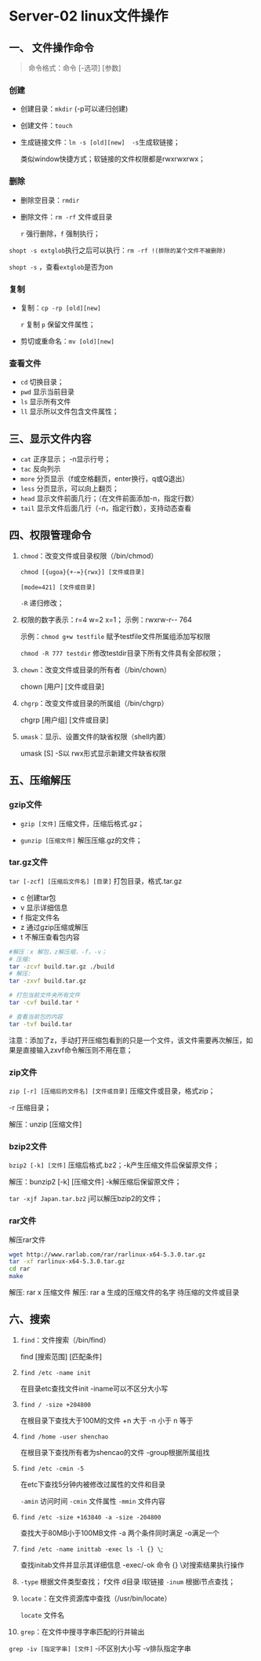 # Server-02 linux文件操作

## 一、 文件操作命令

> 命令格式：命令 [-选项] [参数]

### 创建

* 创建目录：`mkdir` (-p可以递归创建)

* 创建文件：`touch`

* 生成链接文件：`ln -s [old][new]  -s`生成软链接；

  类似window快捷方式；软链接的文件权限都是rwxrwxrwx；



### 删除

* 删除空目录：`rmdir`

* 删除文件：`rm -rf` 文件或目录  

  `r` 强行删除，`f` 强制执行；

`shopt -s extglob`执行之后可以执行：`rm -rf !(排除的某个文件不被删除)`

`shopt -s` ，查看`extglob`是否为on



### 复制

* 复制：`cp -rp [old][new]`   

  `r` 复制    `p` 保留文件属性；

* 剪切或重命名：`mv [old][new]`





### 查看文件

* `cd` 切换目录；
* `pwd` 显示当前目录
* `ls` 显示所有文件
* `ll` 显示所以文件包含文件属性；



## 三、显示文件内容

* `cat` 正序显示； -n显示行号；
* `tac` 反向列示
* `more` 分页显示（f或空格翻页，enter换行，q或Q退出）
* `less` 分页显示，可以向上翻页；
* `head` 显示文件前面几行；（在文件前面添加-n，指定行数）
* `tail` 显示文件后面几行（-n，指定行数），支持动态查看




## 四、权限管理命令

1. `chmod`：改变文件或目录权限（/bin/chmod）

   `chmod [{ugoa}{+-=}{rwx}] [文件或目录]`

   `[mode=421] [文件或目录]`

   `-R` 递归修改；

2. 权限的数字表示：r=4  w=2 x=1； 示例：rwxrw-r--   764

   示例：`chmod g+w testfile`    赋予testfile文件所属组添加写权限

   `chmod -R 777 testdir`    修改testdir目录下所有文件具有全部权限；

3. `chown`：改变文件或目录的所有者（/bin/chown）

   chown [用户] [文件或目录]

4. `chgrp`：改变文件或目录的所属组（/bin/chgrp）

   chgrp [用户组] [文件或目录]

5. `umask`：显示、设置文件的缺省权限（shell内置）

   umask [S]    -S以 rwx形式显示新建文件缺省权限



## 五、压缩解压

### gzip文件

* `gzip [文件]` 压缩文件，压缩后格式.gz；

* `gunzip [压缩文件]`  解压压缩.gz的文件；



### tar.gz文件

`tar [-zcf] [压缩后文件名] [目录]`    打包目录，格式.tar.gz

 * c  创建tar包
* v  显示详细信息
* f  指定文件名
* z  通过gzip压缩或解压
* t  不解压查看包内容

```sh
#解压：x 解包，z解压缩，-f，-v；
# 压缩: 
tar -zcvf build.tar.gz ./build
# 解压:
tar -zxvf build.tar.gz

# 打包当前文件夹所有文件
tar -cvf build.tar *

# 查看当前包的内容
tar -tvf build.tar
```

注意：添加了z，手动打开压缩包看到的只是一个文件，该文件需要再次解压，如果是直接输入zxvf命令解压则不用在意；



### zip文件

`zip [-r] [压缩后的文件名] [文件或目录]`        压缩文件或目录，格式zip；

-r 压缩目录；

  解压：unzip [压缩文件]



### bzip2文件

`bzip2 [-k] [文件]`                          压缩后格式.bz2；-k产生压缩文件后保留原文件；

解压：bunzip2 [-k] [压缩文件]     -k解压缩后保留原文件；

`tar -xjf Japan.tar.bz2`    j可以解压bzip2的文件；



### rar文件

解压rar文件

```sh
wget http://www.rarlab.com/rar/rarlinux-x64-5.3.0.tar.gz
tar -xf rarlinux-x64-5.3.0.tar.gz
cd rar
make
```

解压: rar x 压缩文件
解压: rar a 生成的压缩文件的名字 待压缩的文件或目录



## 六、搜索

1. `find`：文件搜索（/bin/find）

   find [搜索范围] [匹配条件]

2. `find /etc -name init`

   在目录etc查找文件init    -iname可以不区分大小写

3. `find / -size +204800`

   在根目录下查找大于100M的文件    +n 大于 -n 小于 n 等于

4. `find /home -user shenchao`

   在根目录下查找所有者为shencao的文件    -group根据所属组找

5. `find /etc -cmin -5`

   在etc下查找5分钟内被修改过属性的文件和目录

   `-amin` 访问时间    `-cmin` 文件属性    `-mmin` 文件内容

6. `find /etc -size +163840 -a -size -204800`

   查找大于80MB小于100MB文件      -a 两个条件同时满足    -o满足一个

7. `find /etc -name inittab -exec ls -l {} \`;

   查找initab文件并显示其详细信息        -exec/-ok  命令    {} \对搜索结果执行操作

8. `-type` 根据文件类型查找；  f文件 d目录 l软链接
   `-inum` 根据i节点查找；

9. `locate`：在文件资源库中查找（/usr/bin/locate）

   `locate` 文件名

10. `grep`：在文件中搜寻字串匹配的行并输出

`grep -iv [指定字串] [文件]`     -i不区别大小写 -v排队指定字串

